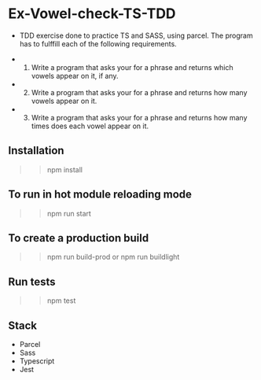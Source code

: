 # Ex-Vowel-check-TS-TDD

- TDD exercise done to practice TS and SASS, using parcel. The program has to fulffill each of the following requirements.

- 1. Write a program that asks your for a phrase and returns which vowels appear on it, if any.

- 2. Write a program that asks your for a phrase and returns how many vowels appear on it.

- 3. Write a program that asks your for a phrase and returns how many times does each vowel appear on it.

## Installation

>> npm install

## To run in hot module reloading mode

>> npm run start

## To create a production build

>> npm run build-prod
or
>> npm run buildlight

## Run tests

>> npm test

## Stack

- Parcel
- Sass
- Typescript
- Jest